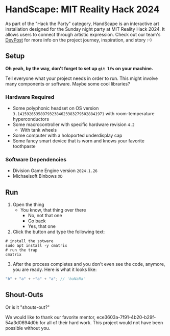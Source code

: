 # HandScape: MIT Reality Hack 2024

As part of the "Hack the Party" category, HandScape is an interactive art installation designed for the Sunday night party at MIT Reality Hack 2024. It allows users to connect through artistic expression.
Check out our team's [DevPost](https://devpost.com/software/handscape) for more info on the project journey, inspiration, and story :-)
## Setup

**Oh yeah, by the way, don't forget to set up `git lfs` on your machine.**

Tell everyone what your project needs in order to run. This might involve many components or software. Maybe some cool libraries?

### Hardware Required

- Some polyphonic headset on OS version `3.14159265358979323846233832795028841971` with room-temperature hyperconductors
- Some macrocontroller with specific hardware revision `4.2`
  - With tank wheels
- Some computer with a holoported underdisplay cap
- Some fancy smart device that is worn and knows your favorite toothpaste

### Software Dependencies

- Division Game Engine version `2024.1.26`
- Michaelsoft Binbows `XD`

## Run

1. Open the thing
   - You know, that thing over there
     - No, not that one
     - Go back
     - Yes, that one
2. Click the button and type the following text:

```shell
# install the sotware
sudo apt install -y cmatrix
# run the trap
cmatrix
```

3. After the process completes and you don't even see the code, anymore, you are ready. Here is what it looks like:

```js
"b" + "a" + +"a" + "a"; // 'baNaNa'
```

## Shout-Outs

Or is it "shouts-out?"

We would like to thank our favorite mentor, ece3603a-7f91-4b20-b29f-54a3d0694d0b for all of their hard work. This project would not have been possible without you.

